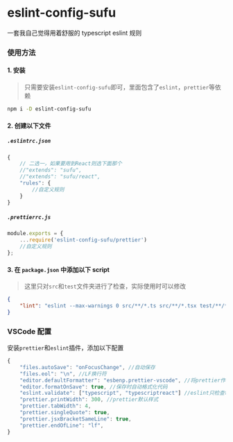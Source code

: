 # eslint-config-sufu

一套我自己觉得用着舒服的 typescript eslint 规则

### 使用方法

#### 1. 安装

> 只需要安装`eslint-config-sufu`即可，里面包含了`eslint`，`prettier`等依赖

```bash
npm i -D eslint-config-sufu
```

#### 2. 创建以下文件

##### `.eslintrc.json`

```js
{
    // 二选一，如果要用到React则选下面那个
    //"extends": "sufu",
    //"extends": "sufu/react",
    "rules": {
        //自定义规则
    }
}
```

##### `.prettierrc.js`

```js
module.exports = {
    ...require('eslint-config-sufu/prettier')
    //自定义规则
};
```

#### 3. 在 `package.json` 中添加以下 script

> 这里只对`src`和`test`文件夹进行了检查，实际使用时可以修改

```json
{
    "lint": "eslint --max-warnings 0 src/**/*.ts src/**/*.tsx test/**/*.ts test/**/*.tsx"
}
```

### VSCode 配置

安装`prettier`和`eslint`插件，添加以下配置

```js
{
    "files.autoSave": "onFocusChange", //自动保存
    "files.eol": "\n", //LF换行符
    "editor.defaultFormatter": "esbenp.prettier-vscode", //将prettier作为默认的代码格式化工具
    "editor.formatOnSave": true, //保存时自动格式化代码
    "eslint.validate": ["typescript", "typescriptreact"] //eslint只检查typescript
    "prettier.printWidth": 300, //prettier默认样式
    "prettier.tabWidth": 4,
    "prettier.singleQuote": true,
    "prettier.jsxBracketSameLine": true,
    "prettier.endOfLine": "lf",
}
```
